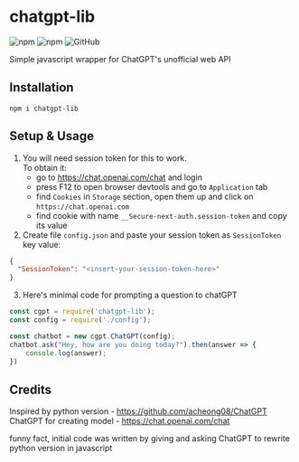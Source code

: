 # chatgpt-lib
![npm](https://img.shields.io/npm/v/chatgpt-lib)
![npm](https://img.shields.io/npm/dw/chatgpt-lib)
![GitHub](https://img.shields.io/github/license/Mix-Anik/chatgpt-lib)

Simple javascript wrapper for ChatGPT's unofficial web API

## Installation
`npm i chatgpt-lib`

## Setup & Usage
1. You will need session token for this to work.  
To obtain it:
   - go to https://chat.openai.com/chat and login
   - press F12 to open browser devtools and go to `Application` tab
   - find `Cookies` in `Storage` section, open them up and click on `https://chat.openai.com`
   - find cookie with name `__Secure-next-auth.session-token` and copy its value
2. Create file `config.json` and paste your session token as `SessionToken` key value:
```json
{
  "SessionToken": "<insert-your-session-token-here>"
}
```
3. Here's minimal code for prompting a question to chatGPT
```js
const cgpt = require('chatgpt-lib');
const config = require('./config');

const chatbot = new cgpt.ChatGPT(config);
chatbot.ask("Hey, how are you doing today?").then(answer => {
    console.log(answer);
})
```

## Credits
Inspired by python version - https://github.com/acheong08/ChatGPT  
ChatGPT for creating model - https://chat.openai.com/chat  

funny fact, initial code was written by giving and asking ChatGPT to rewrite python version in javascript
